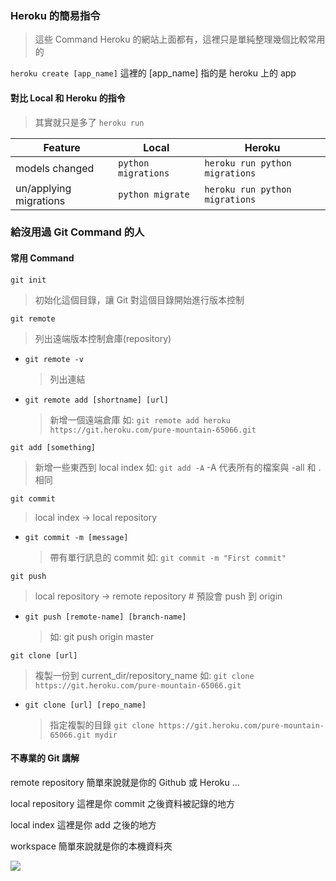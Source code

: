 ### Heroku 的簡易指令

> 這些 Command Heroku 的網站上面都有，這裡只是單純整理幾個比較常用的

`heroku create [app_name]` 這裡的 \[app_name\] 指的是 heroku 上的 app


#### 對比 Local 和 Heroku 的指令

> 其實就只是多了 `heroku run`

| Feature | Local | Heroku |
|---|---|---|
| models changed | `python migrations` | `heroku run python migrations` | 
| un/applying migrations | `python migrate` | `heroku run python migrations` | 

### 給沒用過 Git Command 的人

#### **常用** Command

`git init`
> 初始化這個目錄，讓 Git 對這個目錄開始進行版本控制

`git remote`
> 列出遠端版本控制倉庫(repository)

*	`git remote -v`	
	> 列出連結

*	`git remote add [shortname] [url]`
	> 新增一個遠端倉庫 如: `git remote add heroku https://git.heroku.com/pure-mountain-65066.git`

`git add [something]`
> 新增一些東西到 local index 如: `git add -A`
> -A 代表所有的檔案與 -all 和 . 相同

`git commit`
> local index -> local repository

*	`git commit -m [message]`
	> 帶有單行訊息的 commit 如: `git commit -m "First commit"`

`git push`
> local repository -> remote repository # 預設會 push 到 origin

*	`git push [remote-name] [branch-name]`
	> 如: git push origin master

`git clone [url]`
> 複製一份到 current_dir/repository_name 如: `git clone https://git.heroku.com/pure-mountain-65066.git`

*	`git clone [url] [repo_name]`
	> 指定複製的目錄 `git clone https://git.heroku.com/pure-mountain-65066.git mydir`

#### 不專業的 Git 講解

remote repository 簡單來說就是你的 Github 或 Heroku ...

local repository 這裡是你 commit 之後資料被記錄的地方

local index 這裡是你 add 之後的地方

workspace 簡單來說就是你的本機資料夾

![](https://i.stack.imgur.com/m4L6s.jpg)